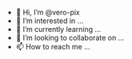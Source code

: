 - 👋 Hi, I’m @vero-pix
- 👀 I’m interested in ...
- 🌱 I’m currently learning ...
- 💞️ I’m looking to collaborate on ...
- 📫 How to reach me ...

<!---
vero-pix/vero-pix is a ✨ special ✨ repository because its `README.md` (this file) appears on your GitHub profile.
You can click the Preview link to take a look at your changes.
--->
